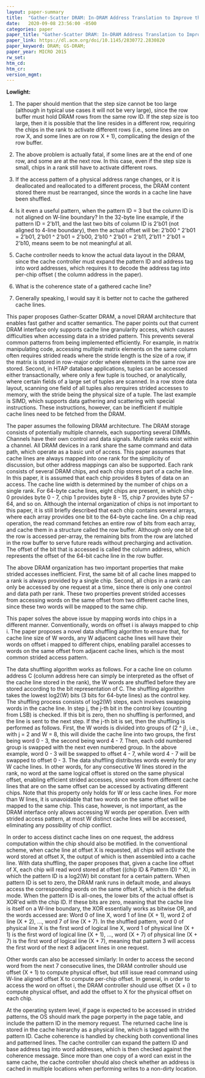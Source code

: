 ```yaml
---
layout: paper-summary
title:  "Gather-Scatter DRAM: In-DRAM Address Translation to Improve the Spatial Locality of Non-unit Strided Accesses"
date:   2020-09-08 23:56:00 -0500
categories: paper
paper_title: "Gather-Scatter DRAM: In-DRAM Address Translation to Improve the Spatial Locality of Non-unit Strided Accesses"
paper_link: https://dl.acm.org/doi/10.1145/2830772.2830820
paper_keyword: DRAM; GS-DRAM; 
paper_year: MICRO 2015
rw_set:
htm_cd:
htm_cr:
version_mgmt:
---
```


**Lowlight:**

1. The paper should mention that the step size cannot be too large (although in typical use cases it will not be
   very large), since the row buffer must hold DRAM rows from the same row ID. If the step size is too large,
   then it is possible that the line resides in a different row, requiring the chips in the rank to activate different
   rows (i.e., some lines are on row X, and some lines are on row X + 1), complicating the design of the row buffer.

2. The above problem is actually fatal, if some lines are at the end of one row, and some are at the next row. In this
   case, even if the step size is small, chips in a rank still have to activate different rows.

3. If the access pattern of a physical address range changes, or it is deallocated and reallocated to a different process,
   the DRAM content stored there must be rearranged, since the words in a cache line have been shuffled.

4. Is it even a useful pattern, when the pattern ID = 3 but the column ID is not aligned on W-line boundary?
   In the 32-byte line example, if the pattern ID = 2'b11, and the last two bits of column ID is 2'b01 
   (not aligned to 4-line boundary), then the actual offset will be:
   2'b00 ^ 2'b01 = 2'b01, 2'b01 ^ 2'b01 = 2'b00, 2'b10 ^ 2'b01 = 2'b11, 2'b11 ^ 2'b01 = 2'b10,
   means seem to be not meaningful at all.

5. Cache controller needs to know the actual data layout in the DRAM, since the cache controller must expand the 
   pattern ID and address tag into word addresses, which requires it to decode the address tag into per-chip offset (
   the column address in the paper).

6. What is the coherence state of a gathered cache line?

7. Generally speaking, I would say it is better not to cache the gathered cache lines.

This paper proposes Gather-Scatter DRAM, a novel DRAM architecture that enables fast gather and scatter semantics.
The paper points out that current DRAM interface only supports cache line granularity access, which causes difficulties
when accessing data in a strided pattern. This prevents several common patterns from being implemented efficiently.
For example, in matrix manipulating code, accessing multiple matrix elements on the same column often requires strided 
reads where the stride length is the size of a row, if the matrix is stored in row-major order where elements in the 
same row are stored. Second, in HTAP database applications, tuples can be accessed either transactionally,
where only a few tuple is touched, or analytically, where certain fields of a large set of tuples are scanned. In a row 
store data layout, scanning one field of all tuples also rerquires strided accesses to memory, with the stride being the 
physical size of a tuple. 
The last example is SIMD, which supports data gathering and scattering with special instructions. These instructions,
however, can be inefficient if multiple cache lines need to be fetched from the DRAM.

The paper assumes the following DRAM architecture. The DRAM storage consists of potentially multiple channels,
each supporting several DIMMs. Channels have their own control and data signals. Multiple ranks exist within a channel.
All DRAM devices in a rank share the same command and data path, which operate as a basic unit of access.
This paper assumes that cache lines are always mapped into one rank for the simplicity of discussion, but other address
mappings can also be supported.
Each rank consists of several DRAM chips, and each chip stores part of a cache line. In this paper, it is assumed that
each chip provides 8 bytes of data on an access. The cache line width is determined by the number of chips on a single 
rank. For 64-byte cache lines, eight chips are present, in which chip 0 provides byte 0 - 7, chip 1 provides byte 8 - 15,
chip 7 provides byte 57 - 64, and so on. 
Although the internal organization of chips is not important to this paper, it is still briefly described that each
chip contains several arrays, where each array provides one bit to the 64-byte cache line.
On a chip read operation, the read command fetches an entire row of bits from each array, and cache them in a structure
called the row buffer. Although only one bit of the row is accessed per-array, the remaining bits from the row are latched
in the row buffer to serve future reads without precharging and activation. The offset of the bit that is accessed is 
called the column address, which represents the offset of the 64-bit cache line in the row buffer.

The above DRAM organization has two important properties that make strided accesses inefficient. 
First, the same bit of all cache lines mapped to a rank is always provided by a single chip. Second, all chips in a rank 
can only be accessed by one request at a time, since there is only one control and data path per rank. 
These two properties prevent strided accesses from accessing words on the same offset from two different cache lines,
since these two words will be mapped to the same chip.

This paper solves the above issue by mapping words into chips in a different manner. Conventionally, words on offset i
is always mapped to chip i. The paper proposes a novel data shuffling algorithm to ensure that, for cache line size 
of W words, any W adjacent cache lines will have their words on offset i mapped to different chips, enabling parallel
accesses to words on the same offset from adjacent cache lines, which is the most common strided access pattern.

The data shuffling algorithm works as follows. For a cache line on column address C (column address here can simply be 
interpreted as the offset of the cache line stored in the rank), the W words are shuffled before they are stored according
to the bit representation of C. The shuffling algorithm takes the lowest log2(W) bits (3 bits for 64-byte lines) as the 
control key. The shuffling process consists of log2(W) steps, each involves swapping words in the cache line. 
In step j, the j-th bit in the control key (counting from LSB) is checked. If this bit is zero, then no shuffling is 
performed, and the line is sent to the next step. If the j-th bit is set, then the shuffling is performed as follows.
First, the W words is divided into groups of (2 ^ j), i.e., with j = 2 and W = 8, this will divide the cache line into
two groups, the first being word 0 - 3, the second being word 4 - 7. Then, each odd numbered group is swapped with the 
next even numbered group. In the above example, word 0 - 3 will be swapped to offset 4 - 7, while word 4 - 7 will be 
swapped to offset 0 - 3.
The data shuffling distributes words evenly for any W cache lines. In other words, for any consecutive W lines stored
in the rank, no word at the same logical offset is stored on the same physical offset, enabling efficient strided accesses,
since words from different cache lines that are on the same offset can be accessed by activating different chips.
Note that this property only holds for W or less cache lines. For more than W lines, it is unavoidable that two words
on the same offset will be mapped to the same chip. This case, however, is not important, as the DRAM interface only
allows accessing W words per operation. Even with strided access pattern, at most W distinct cache lines will be 
accessed, eliminating any possibility of chip conflict.

In order to access distinct cache lines on one request, the address computation within the chip should also be motified.
In the conventional scheme, when cache line at offset X is requested, all chips will activate the word stored at offset X,
the output of which is then assembled into a cache line.
With data shuffling, the paper proposes that, given a cache line offset of X, each chip will read word stored at offset
((chip ID & Pattern ID) ^ X), in which the pattern ID is a log2(W) bit constant for a certain pattern. When pattern ID
is set to zero, the DRAM rank runs in default mode, and always access the corresponding words on the same offset X, which
is the default mode.
When the pattern ID is all-ones, the lower bits of the actual offset is XOR'ed with the chip ID. If these bits are zero, 
meaning that the cache line is itself on a W-line boundary, the XOR essentially works as bitwise OR, and the words accessed 
are: Word 0 of line X, word 1 of line (X + 1), word 2 of line (X + 2), ..., word 7 of line (X + 7). 
In the shuffled pattern, word 0 of physical line X is the first word of logical line X, word 1 of physical line (X + 1)
is the first word of logical line (X + 1), ..., word (X + 7) of physical line (X + 7) is the first word of logical line (X + 7),
meaning that pattern 3 will access the first word of the next 8 adjacent lines in one request.

Other words can also be accessed similarly: In order to access the second word from the next 7 consecutive lines, the 
DRAM controller should use offset (X + 1) to compute physical offset, but still issue read command using W-line
aligned offset X to compute per-chip offset. In general, in order to access the word on offset i, the DRAM controller
should use offset (X + i) to compute physical offset, and add the offset to X for the physical offset on each chip.

At the operating system level, if page is expected to be accessed in strided patterns, the OS should mark the page porperty
in the page table, and include the pattern ID in the memory request. The returned cache line is stored in the cache 
hierarchy as a physical line, which is tagged with the pattern ID. Cache coherence is handled by checking both
conventional lines and patterned lines. The cache controller can expand the pattern ID and base address tag into word
addresses, which is then checked against the coherence message. Since more than one copy of a word can exist in the same
cache, the cache controller should also check whether an address is cached in multiple locations when performing writes
to a non-dirty location.
